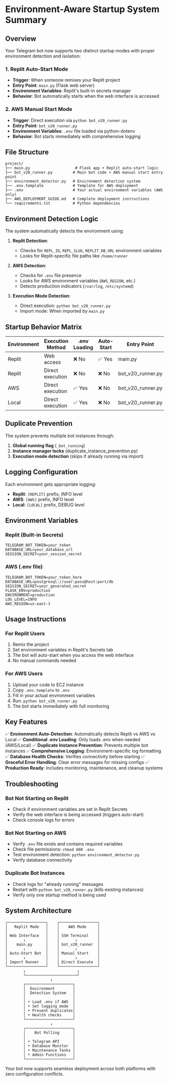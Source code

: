 # Environment-Aware Startup System Summary

## Overview

Your Telegram bot now supports two distinct startup modes with proper environment detection and isolation:

### 1. Replit Auto-Start Mode
- **Trigger**: When someone remixes your Replit project
- **Entry Point**: `main.py` (Flask web server)
- **Environment Variables**: Replit's built-in secrets manager
- **Behavior**: Bot automatically starts when the web interface is accessed

### 2. AWS Manual Start Mode  
- **Trigger**: Direct execution via `python bot_v20_runner.py`
- **Entry Point**: `bot_v20_runner.py` 
- **Environment Variables**: `.env` file loaded via python-dotenv
- **Behavior**: Bot starts immediately with comprehensive logging

## File Structure

```
project/
├── main.py                    # Flask app + Replit auto-start logic
├── bot_v20_runner.py         # Main bot code + AWS manual start entry point
├── environment_detector.py   # Environment detection system
├── .env.template             # Template for AWS deployment
├── .env                      # Your actual environment variables (AWS only)
├── AWS_DEPLOYMENT_GUIDE.md   # Complete deployment instructions
└── requirements.txt          # Python dependencies
```

## Environment Detection Logic

The system automatically detects the environment using:

1. **Replit Detection**:
   - Checks for `REPL_ID`, `REPL_SLUG`, `REPLIT_DB_URL` environment variables
   - Looks for Replit-specific file paths like `/home/runner`

2. **AWS Detection**:
   - Checks for `.env` file presence
   - Looks for AWS environment variables (`AWS_REGION`, etc.)
   - Detects production indicators (`/var/log`, `/etc/systemd`)

3. **Execution Mode Detection**:
   - Direct execution: `python bot_v20_runner.py` 
   - Import mode: When imported by `main.py`

## Startup Behavior Matrix

| Environment | Execution Method | .env Loading | Auto-Start | Entry Point |
|-------------|------------------|--------------|------------|-------------|
| Replit | Web access | ❌ No | ✅ Yes | main.py |
| Replit | Direct execution | ❌ No | ❌ No | bot_v20_runner.py |
| AWS | Direct execution | ✅ Yes | ❌ No | bot_v20_runner.py |
| Local | Direct execution | ✅ Yes | ❌ No | bot_v20_runner.py |

## Duplicate Prevention

The system prevents multiple bot instances through:

1. **Global running flag** (`_bot_running`)
2. **Instance manager locks** (duplicate_instance_prevention.py)
3. **Execution mode detection** (skips if already running via import)

## Logging Configuration

Each environment gets appropriate logging:

- **Replit**: `[REPLIT]` prefix, INFO level
- **AWS**: `[AWS]` prefix, INFO level  
- **Local**: `[LOCAL]` prefix, DEBUG level

## Environment Variables

### Replit (Built-in Secrets)
```
TELEGRAM_BOT_TOKEN=your_token
DATABASE_URL=your_database_url
SESSION_SECRET=your_session_secret
```

### AWS (.env file)
```env
TELEGRAM_BOT_TOKEN=your_token_here
DATABASE_URL=postgresql://user:pass@host:port/db
SESSION_SECRET=your_generated_secret
FLASK_ENV=production
ENVIRONMENT=production
LOG_LEVEL=INFO
AWS_REGION=us-east-1
```

## Usage Instructions

### For Replit Users
1. Remix the project
2. Set environment variables in Replit's Secrets tab
3. The bot will auto-start when you access the web interface
4. No manual commands needed

### For AWS Users
1. Upload your code to EC2 instance
2. Copy `.env.template` to `.env`
3. Fill in your actual environment variables
4. Run: `python bot_v20_runner.py`
5. The bot starts immediately with full monitoring

## Key Features

✅ **Environment Auto-Detection**: Automatically detects Replit vs AWS vs Local
✅ **Conditional .env Loading**: Only loads .env when needed (AWS/Local)
✅ **Duplicate Instance Prevention**: Prevents multiple bot instances
✅ **Comprehensive Logging**: Environment-specific log formatting
✅ **Database Health Checks**: Verifies connectivity before starting
✅ **Graceful Error Handling**: Clear error messages for missing configs
✅ **Production Ready**: Includes monitoring, maintenance, and cleanup systems

## Troubleshooting

### Bot Not Starting on Replit
- Check if environment variables are set in Replit Secrets
- Verify the web interface is being accessed (triggers auto-start)
- Check console logs for errors

### Bot Not Starting on AWS
- Verify `.env` file exists and contains required variables
- Check file permissions: `chmod 600 .env`
- Test environment detection: `python environment_detector.py`
- Verify database connectivity

### Duplicate Bot Instances
- Check logs for "already running" messages
- Restart with `python bot_v20_runner.py` (kills existing instances)
- Verify only one startup method is being used

## System Architecture

```
┌─────────────────┐    ┌─────────────────┐
│   Replit Mode   │    │    AWS Mode     │
│                 │    │                 │
│ Web Interface   │    │ SSH Terminal    │
│       ↓         │    │       ↓         │
│    main.py      │    │ bot_v20_runner  │
│       ↓         │    │       ↓         │
│ Auto-Start Bot  │    │ Manual Start    │
│       ↓         │    │       ↓         │
│ Import Runner   │    │ Direct Execute  │
└─────────────────┘    └─────────────────┘
        ↓                       ↓
        └───────────────────────┘
                    ↓
        ┌─────────────────────┐
        │  Environment        │
        │  Detection System   │
        │                     │
        │ • Load .env if AWS  │
        │ • Set logging mode  │
        │ • Prevent duplicates│
        │ • Health checks     │
        └─────────────────────┘
                    ↓
        ┌─────────────────────┐
        │    Bot Polling      │
        │                     │
        │ • Telegram API      │
        │ • Database Monitor  │
        │ • Maintenance Tasks │
        │ • Admin Functions   │
        └─────────────────────┘
```

Your bot now supports seamless deployment across both platforms with zero configuration conflicts.